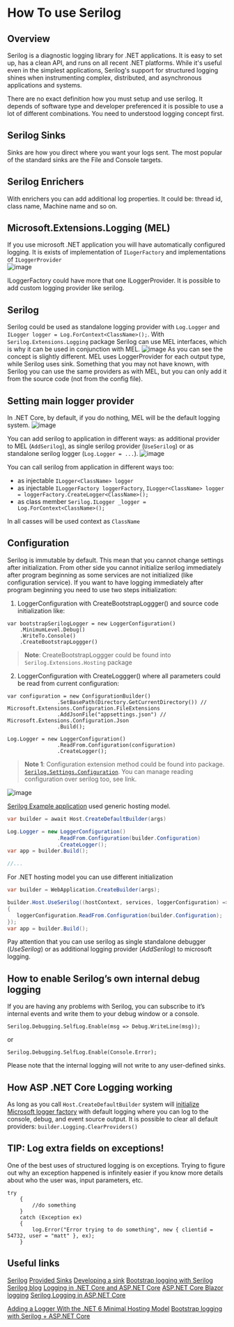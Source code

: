 # How To use Serilog
## Overview
Serilog is a diagnostic logging library for .NET applications. It is easy to set up, has a clean API, and runs on all recent .NET platforms. While it's useful even in the simplest applications, Serilog's support for structured logging shines when instrumenting complex, distributed, and asynchronous applications and systems.

There are no exact definition how you must setup and use serilog. It depends of software type and developer preferenced it is possible to use a lot of different combinations. You need to understood logging concept first.

## Serilog Sinks
Sinks are how you direct where you want your logs sent. The most popular of the standard sinks are the File and Console targets.

## Serilog Enrichers
With enrichers you can add additional log properties. It could be: thread id, class name, Machine name and so on.

## Microsoft.Extensions.Logging (MEL)
If you use microsoft .NET application you will have automatically configured logging. It is exists of implementation of `ILogerFactory` and implementations of `ILoggerProvider`  
![image](pics/mel.png)

ILoggerFactory could have more that one ILoggerProvider.
It is possible to add custom logging provider like serilog.

## Serilog

Serilog could be used as standalone logging provider with `Log.Logger` and `ILogger logger = Log.ForContext<ClassName>();`.
With `Serilog.Extensions.Logging` package Serilog can use MEL interfaces, which is why it can be used in conjunction with MEL.
![image](pics/serilog_mel.png)
As you can see the concept is slightly different. MEL uses LoggerProvider for each output type, while Serilog uses sink.
Something that you may not have known, with Serilog you can use the same providers as with MEL, but you can only add it from the source code (not from the config file).

## Setting main logger provider
In .NET Core, by default, if you do nothing, MEL will be the default logging system.
![image](pics/serilog-init.png)

You can add serilog to application in different ways: as additional provider to MEL (`AddSerilog`), as single serilog provider (`UseSerilog`) or as standalone serilog logger (`Log.Logger = ...`).
![image](pics/serilog-overview.png)

You can call serilog from application in different ways too:
 - as injectable `ILogger<ClassName> logger`
 - as injectable `ILoggerFactory loggerFactory`, `ILogger<ClassName> logger = loggerFactory.CreateLogger<ClassName>();`
 - as class member `Serilog.ILogger _logger = Log.ForContext<ClassName>();`

In all casses will be used context as `ClassName`

## Configuration
Serilog is immutable by default. This mean that you cannot change settings after initialization. From other side you cannot initialize serilog immediately after program beginning as some services are not initialized (like configuration service). If you want to have logging immediately after program beginning you need to use two steps initialization:
1. LoggerConfiguration with CreateBootstrapLoggger() and source code initialization like:
```
var bootstrapSerilogLogger = new LoggerConfiguration()
    .MinimumLevel.Debug()
    .WriteTo.Console()
    .CreateBootstrapLoggger()
```
> **Note**: CreateBootstrapLoggger could be found into `Serilog.Extensions.Hosting` package

2. LoggerConfiguration with CreateLoggger() where all parameters could be read from current configuration:

```
var configuration = new ConfigurationBuilder()
                .SetBasePath(Directory.GetCurrentDirectory()) //  Microsoft.Extensions.Configuration.FileExtensions
                .AddJsonFile("appsettings.json") // Microsoft.Extensions.Configuration.Json
                .Build();

Log.Logger = new LoggerConfiguration()
                .ReadFrom.Configuration(configuration)
                .CreateLogger();
```

> **Note 1**: Configuration extension method could be found into  package. [`Serilog.Settings.Configuration`](https://github.com/serilog/serilog-settings-configuration). You can manage reading configuration over serilog too, see link.

![image](pics/serilog-create.png)

[Serilog Example application](https://github.com/serilog/serilog/wiki/Getting-Started#example-application) used generic hosting model. 
```csharp
var builder = await Host.CreateDefaultBuilder(args)

Log.Logger = new LoggerConfiguration()
                .ReadFrom.Configuration(builder.Configuration)
                .CreateLogger();
var app = builder.Build();

//...
```
For .NET hosting model you can use different initialization
```csharp
var builder = WebApplication.CreateBuilder(args);

builder.Host.UseSerilog((hostContext, services, loggerConfiguration) =>
{
   loggerConfiguration.ReadFrom.Configuration(builder.Configuration);
});
var app = builder.Build();

```


Pay attention that you can use serilog as single standalone debugger (_UseSerilog_) or as additional logging provider (_AddSerilog_) to microsoft logging.


## How to enable Serilog’s own internal debug logging
If you are having any problems with Serilog, you can subscribe to it’s internal events and write them to your debug window or a console.

```
Serilog.Debugging.SelfLog.Enable(msg => Debug.WriteLine(msg));
```
or

```
Serilog.Debugging.SelfLog.Enable(Console.Error);
```

Please note that the internal logging will not write to any user-defined sinks.
## How ASP .NET Core Logging working

As long as you call `Host.CreateDefaultBuilder` system will [initialize Microsoft logger factory](https://learn.microsoft.com/en-us/dotnet/api/microsoft.extensions.hosting.host.createdefaultbuilder) with default logging where you can log to the console, debug, and event source output. 
It is possible to clear all default providers: `builder.Logging.ClearProviders()`

## TIP: Log extra fields on exceptions!
One of the best uses of structured logging is on exceptions. Trying to figure out why an exception happened is infinitely easier if you know more details about who the user was, input parameters, etc.
    
```
try
    {
        //do something
    }
    catch (Exception ex)
    {
        log.Error("Error trying to do something", new { clientid = 54732, user = "matt" }, ex);
    }
```

## Useful links
[Serilog](https://github.com/serilog/serilog)
[Provided Sinks](https://github.com/serilog/serilog/wiki/Provided-Sinks)
[Developing a sink](https://github.com/serilog/serilog/wiki/Developing-a-sink)
[Bootstrap logging with Serilog](https://nblumhardt.com/2020/10/bootstrap-logger/)
[Serilog blog](https://nblumhardt.com/)
[Logging in .NET Core and ASP.NET Core](https://learn.microsoft.com/en-us/aspnet/core/fundamentals/logging/?view=aspnetcore-7.0)
[ASP.NET Core Blazor logging](https://learn.microsoft.com/en-us/aspnet/core/blazor/fundamentals/logging?view=aspnetcore-7.0)
[Serilog Logging in ASP.NET Core](https://referbruv.com/blog/how-to-serilog-logging-in-asp-net-core/)


[Adding a Logger With the .NET 6 Minimal Hosting Model](https://onloupe.com/blog/how-to-config-logger-net6-startup/)
[Bootstrap logging with Serilog + ASP.NET Core](https://nblumhardt.com/2020/10/bootstrap-logger/)